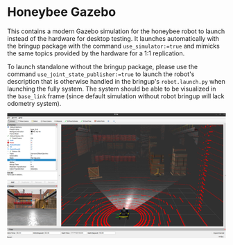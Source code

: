 # Honeybee Gazebo

This contains a modern Gazebo simulation for the honeybee robot to launch instead of the hardware for desktop testing. It launches automatically with the bringup package with the command `use_simulator:=true` and mimicks the same topics provided by the hardware for a 1:1 replication.

To launch standalone without the bringup package, please use the command `use_joint_state_publisher:=true` to launch the robot's description that is otherwise handled in the bringup's `robot.launch.py` when launching the fully system. The system should be able to be visualized in the `base_link` frame (since default simulation without robot bringup will lack odometry system).

![Honeybee](./docs/sim.png)
